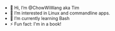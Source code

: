 - 👋 Hi, I’m @ChowWiWang aka Tim
- 👀 I’m interested in Linux and commandline apps. 
- 🌱 I’m currently learning Bash
- ⚡ Fun fact: I'm in a book!
  
<!---
ChowWiWang/ChowWiWang is a ✨ special ✨ repository because its `README.md` (this file) appears on your GitHub profile.
You can click the Preview link to take a look at your changes.
--->
